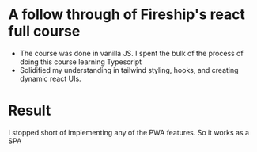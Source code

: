 # A follow through of Fireship's react full course 

- The course was done in vanilla JS. I spent the bulk of the process of doing this course learning Typescript
- Solidified my understanding in tailwind styling, hooks, and creating dynamic react UIs.

# Result

I stopped short of implementing any of the PWA features. So it works as a SPA 
